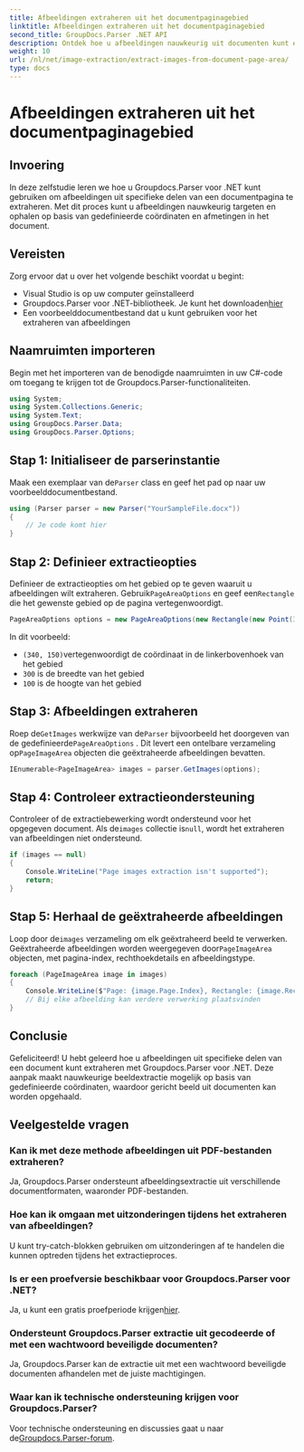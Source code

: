 ```yaml
---
title: Afbeeldingen extraheren uit het documentpaginagebied
linktitle: Afbeeldingen extraheren uit het documentpaginagebied
second_title: GroupDocs.Parser .NET API
description: Ontdek hoe u afbeeldingen nauwkeurig uit documenten kunt extraheren met Groupdocs.Parser voor .NET. Leer specifieke gebieden te targeten voor nauwkeurige beeldextractie.
weight: 10
url: /nl/net/image-extraction/extract-images-from-document-page-area/
type: docs
---
```

# Afbeeldingen extraheren uit het documentpaginagebied

## Invoering
In deze zelfstudie leren we hoe u Groupdocs.Parser voor .NET kunt gebruiken om afbeeldingen uit specifieke delen van een documentpagina te extraheren. Met dit proces kunt u afbeeldingen nauwkeurig targeten en ophalen op basis van gedefinieerde coördinaten en afmetingen in het document.
## Vereisten
Zorg ervoor dat u over het volgende beschikt voordat u begint:
- Visual Studio is op uw computer geïnstalleerd
-  Groupdocs.Parser voor .NET-bibliotheek. Je kunt het downloaden[hier](https://releases.groupdocs.com/parser/net/)
- Een voorbeelddocumentbestand dat u kunt gebruiken voor het extraheren van afbeeldingen
## Naamruimten importeren
Begin met het importeren van de benodigde naamruimten in uw C#-code om toegang te krijgen tot de Groupdocs.Parser-functionaliteiten.
```csharp
using System;
using System.Collections.Generic;
using System.Text;
using GroupDocs.Parser.Data;
using GroupDocs.Parser.Options;
```
## Stap 1: Initialiseer de parserinstantie
 Maak een exemplaar van de`Parser` class en geef het pad op naar uw voorbeelddocumentbestand.
```csharp
using (Parser parser = new Parser("YourSampleFile.docx"))
{
    // Je code komt hier
}
```
## Stap 2: Definieer extractieopties
 Definieer de extractieopties om het gebied op te geven waaruit u afbeeldingen wilt extraheren. Gebruik`PageAreaOptions` en geef een`Rectangle` die het gewenste gebied op de pagina vertegenwoordigt.
```csharp
PageAreaOptions options = new PageAreaOptions(new Rectangle(new Point(340, 150), new Size(300, 100)));
```
In dit voorbeeld:
- `(340, 150)`vertegenwoordigt de coördinaat in de linkerbovenhoek van het gebied
- `300` is de breedte van het gebied
- `100` is de hoogte van het gebied
## Stap 3: Afbeeldingen extraheren
 Roep de`GetImages` werkwijze van de`Parser` bijvoorbeeld het doorgeven van de gedefinieerde`PageAreaOptions` . Dit levert een ontelbare verzameling op`PageImageArea` objecten die geëxtraheerde afbeeldingen bevatten.
```csharp
IEnumerable<PageImageArea> images = parser.GetImages(options);
```
## Stap 4: Controleer extractieondersteuning
 Controleer of de extractiebewerking wordt ondersteund voor het opgegeven document. Als de`images` collectie is`null`, wordt het extraheren van afbeeldingen niet ondersteund.
```csharp
if (images == null)
{
    Console.WriteLine("Page images extraction isn't supported");
    return;
}
```
## Stap 5: Herhaal de geëxtraheerde afbeeldingen
 Loop door de`images` verzameling om elk geëxtraheerd beeld te verwerken. Geëxtraheerde afbeeldingen worden weergegeven door`PageImageArea` objecten, met pagina-index, rechthoekdetails en afbeeldingstype.
```csharp
foreach (PageImageArea image in images)
{
    Console.WriteLine($"Page: {image.Page.Index}, Rectangle: {image.Rectangle}, Type: {image.FileType}");
    // Bij elke afbeelding kan verdere verwerking plaatsvinden
}
```
## Conclusie
Gefeliciteerd! U hebt geleerd hoe u afbeeldingen uit specifieke delen van een document kunt extraheren met Groupdocs.Parser voor .NET. Deze aanpak maakt nauwkeurige beeldextractie mogelijk op basis van gedefinieerde coördinaten, waardoor gericht beeld uit documenten kan worden opgehaald.

## Veelgestelde vragen
### Kan ik met deze methode afbeeldingen uit PDF-bestanden extraheren?
Ja, Groupdocs.Parser ondersteunt afbeeldingsextractie uit verschillende documentformaten, waaronder PDF-bestanden.
### Hoe kan ik omgaan met uitzonderingen tijdens het extraheren van afbeeldingen?
U kunt try-catch-blokken gebruiken om uitzonderingen af te handelen die kunnen optreden tijdens het extractieproces.
### Is er een proefversie beschikbaar voor Groupdocs.Parser voor .NET?
 Ja, u kunt een gratis proefperiode krijgen[hier](https://releases.groupdocs.com/).
### Ondersteunt Groupdocs.Parser extractie uit gecodeerde of met een wachtwoord beveiligde documenten?
Ja, Groupdocs.Parser kan de extractie uit met een wachtwoord beveiligde documenten afhandelen met de juiste machtigingen.
### Waar kan ik technische ondersteuning krijgen voor Groupdocs.Parser?
 Voor technische ondersteuning en discussies gaat u naar de[Groupdocs.Parser-forum](https://forum.groupdocs.com/c/parser/17).